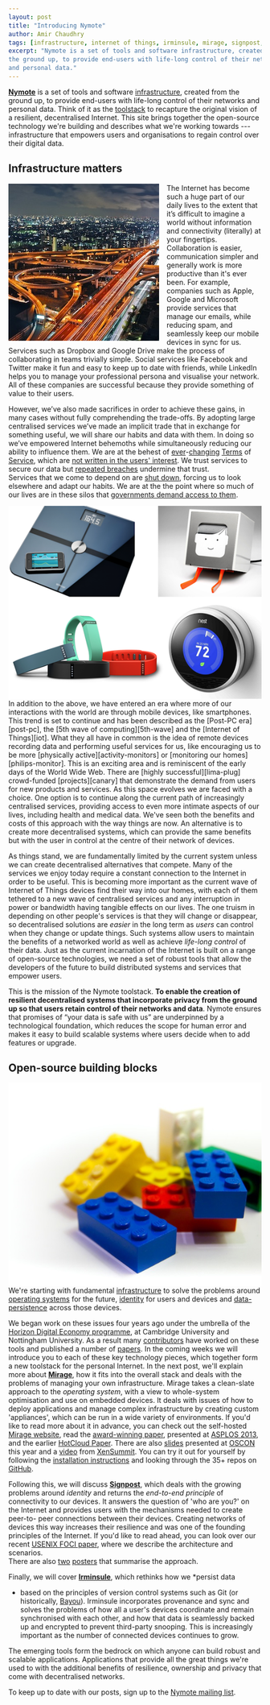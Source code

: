 ```yaml
---
layout: post
title: "Introducing Nymote"
author: Amir Chaudhry
tags: [infrastructure, internet of things, irminsule, mirage, signpost, tools]
excerpt: "Nymote is a set of tools and software infrastructure, created from 
the ground up, to provide end-users with life-long control of their networks 
and personal data."
---
```


**[Nymote][]** is a set of tools and software [infrastructure][], created 
from the ground up, to provide end-users with life-long control of their 
networks and personal data.  Think of it as the [toolstack][] to recapture 
the original vision of a resilient, decentralised Internet.   This site 
brings together the open-source technology we're building and describes what 
we're working towards --- infrastructure that empowers users and 
organisations to regain control over their digital data.

[Nymote]: http://nymote.org
[Infrastructure]: /#infrastructure
[toolstack]: http://en.wikipedia.org/wiki/Solution_stack

## Infrastructure matters
<a href="http://www.flickr.com/photos/suzumenonamida/8206148949/"><img style="float:left; margin-right: 15px;" src="/images/higashi-osaka-junction.jpg"></a>
The Internet has become such a huge part of our daily lives to the extent 
that it’s difficult to imagine a world without information and connectivity 
(literally) at your fingertips. Collaboration is easier, communication 
simpler and generally work is more productive than it's ever been.  For 
example, companies such as Apple, Google and Microsoft provide services that 
manage our emails, while reducing spam, and seamlessly keep our mobile 
devices in sync for us. Services such as Dropbox and Google Drive make the 
process of collaborating in teams trivially simple.  Social services like 
Facebook and Twitter make it fun and easy to keep up to date with friends, 
while LinkedIn helps you to manage your professional persona and visualise 
your network.  All of these companies are successful because they provide 
something of value to their users.  

However, we’ve also made sacrifices in order to achieve these gains, in many 
cases without fully comprehending the trade-offs.  By adopting large 
centralised services we’ve made an implicit trade that in exchange for 
something useful, we will share our habits and data with them. In doing so 
we’ve empowered Internet behemoths while simultaneously reducing our ability 
to influence them. We are at the behest of [ever][tos1]-[changing][tos2] 
[Terms][tos3] of [Service][tos4], which are 
[not written in the users' interest][tosdr]. We trust services to secure our 
data but [repeated breaches][dropbox-breaches] undermine that trust.  
Services that we come to depend on are [shut down][google-reader-shutdown], 
forcing us to look elsewhere and adapt our habits.  We are at the the point 
where so much of our lives are in these silos that 
[governments demand access to them][guardian-nsa].  

[tos1]: http://www.telegraph.co.uk/technology/social-media/9780565/Facebook-terms-and-conditions-why-you-dont-own-your-online-life.html
[tos2]: http://consumerist.com/2009/02/15/facebooks-new-terms-of-service-we-can-do-anything-we-want-with-your-content-forever
[tos3]: http://bits.blogs.nytimes.com/2012/12/17/what-instagrams-new-terms-of-service-mean-for-you/?_r=0
[tos4]: http://mattmckeon.com/facebook-privacy/
[tosdr]: http://tosdr.org
[dropbox-breaches]: http://venturebeat.com/2012/08/01/dropbox-has-become-problem-child-of-cloud-security/
[google-reader-shutdown]: http://gigaom.com/2013/07/03/google-readers-shutdown-the-rise-of-walled-gardens-and-the-future-of-the-open-web/
[guardian-nsa]: http://www.theguardian.com/world/2013/jun/06/us-tech-giants-nsa-data

<img style="float:right; margin-left: 15px;" src="/images/iot-devices.png">
In addition to the above, we have entered an era where more of our 
interactions with the world are through mobile devices, like smartphones.  
This trend is set to continue and has been described as the 
[Post-PC era][post-pc], the [5th wave of computing][5th-wave] and the 
[Internet of Things][iot].  What they all have in common is the idea of 
remote devices recording data and performing useful services for us, like 
encouraging us to be more [physically active][activity-monitors] or 
[monitoring our homes][philips-monitor].  This is an exciting area and is 
reminiscent of the early days of the World Wide Web.  There are 
[highly successful][lima-plug] crowd-funded [projects][canary] that 
demonstrate the demand from users for new products and services.  As this 
space evolves we are faced with a choice.  One option is to continue along 
the current path of increasingly centralised services, providing access to 
even more intimate aspects of our lives, including health and medical data. 
We've seen both the benefits and costs of this approach with the way things 
are now.  An alternative is to create more decentralised systems, which can 
provide the same benefits but with the user in control at the centre of 
their network of devices.  

[post-pc]: http://en.wikipedia.org/wiki/Post-PC_era
[5th-wave]: http://academy.bcs.org/content/2012-lecture-0
[iot]: http://en.wikipedia.org/wiki/Internet_of_Things
[activity-monitors]: http://allthingsd.com/20130715/fitbit-flex-vs-jawbone-up-and-more-a-wearables-comparison/
[philips-monitor]: http://www.usa.philips.com/c/app-enhanced-accessories/double-pack-m100d_37/prd/en/
[lima-plug]: http://www.kickstarter.com/projects/cloud-guys/plug-the-brain-of-your-devices
[canary]: http://www.indiegogo.com/projects/canary-the-first-smart-home-security-device-for-everyone

As things stand, we are fundamentally limited by the current system unless 
we can create decentralised alternatives that compete. Many of the services 
we enjoy today require a constant connection to the Internet in order to be 
useful. This is becoming more important as the current wave of Internet of 
Things devices find their way into our homes, with each of them tethered to 
a new wave of centralised services and any interruption in power or 
bandwidth having tangible effects on our lives.  The one truism in depending 
on other people's services is that they will change or disappear, so 
decentralised solutions are *easier* in the long term as *users* can control 
when they change or update things.  Such systems allow users to maintain the 
benefits of a networked world as well as achieve *life-long control* of 
their data.  Just as the current incarnation of the Internet is built on a 
range of open-source technologies, we need a set of robust tools that allow 
the developers of the future to build distributed systems and services that 
empower users.  

This is the mission of the Nymote toolstack. <strong>To enable the creation 
of resilient decentralised systems that incorporate privacy from the ground 
up so that users retain control of their networks and data</strong>. Nymote 
ensures that promises of “your data is safe with us” are underpinned by a 
technological foundation, which reduces the scope for human error and makes 
it easy to build scalable systems where users decide when to add features or 
upgrade.  

## Open-source building blocks

<a href="http://www.flickr.com/photos/jezpage/4990873353/"><img style="float:right" src="/images/lego-blocks.jpg"></a>
We're starting with fundamental [infrastructure][] to solve the problems 
around [operating systems][Mirage] for the future, [identity][Signpost] for 
users and devices and [data-persistence][Irminsule] across those devices.

[Mirage]: /software/mirage
[Signpost]: /software/signpost
[Irminsule]: /software/irminsule

We began work on these issues four years ago under the umbrella of the 
[Horizon Digital Economy programme][horizon-de], at Cambridge University and 
Nottingham University.  As a result many [contributors][about] have worked 
on these tools and published a number of [papers][].  In the coming weeks we 
will introduce you to each of these key technology pieces, which together 
form a new toolstack for the personal Internet. In the next post, we'll 
explain more about **[Mirage][]**, how it fits into the overall stack and 
deals with the problems of managing your own infrastructure.  Mirage takes a 
clean-slate approach to the *operating system*, with a view to whole-system 
optimisation and use on embedded devices.  It deals with issues of how to 
deploy applications and manage complex infrastructure by creating custom 
'appliances', which can be run in a wide variety of environments.  If you'd 
like to read more about it in advance, you can check out the self-hosted 
[Mirage website][mirage-www], read the [award-winning paper][mirage-asplos], 
presented at [ASPLOS 2013][], and the earlier 
[HotCloud Paper][mirage-hotcloud].  There are also [slides][oscon-slides] 
presented at [OSCON][] this year and a [video][mirage-xensummit] from 
[XenSummit][].  You can try it out for yourself by following the 
[installation instructions][mirage-install] and looking through the 35+ 
repos on [GitHub][mirage-github].

[horizon-de]: http://www.horizon.ac.uk
[about]: /#about
[papers]: /docs
[mirage-www]: http://openmirage.org
[mirage-asplos]: http://anil.recoil.org/papers/2013-asplos-mirage.pdf
[ASPLOS 2013]: http://asplos13.rice.edu/programme/
[mirage-hotcloud]: http://anil.recoil.org/papers/2010-hotcloud-lamp.pdf
[oscon-slides]: http://www.slideshare.net/amirmc/mirage-extreme-specialization-of-cloud-appliances-oscon-2013
[OSCON]: http://www.oscon.com/oscon2013/public/schedule/detail/28956
[mirage-xensummit]: http://vimeo.com/57412215
[XenSummit]: http://www-archive.xenproject.org/xensummit/xs12na_talks/xensummit.html
[mirage-install]: http://openmirage.org/wiki/install
[mirage-github]: https://github.com/mirage

Following this, we will discuss **[Signpost][]**, which deals with the 
growing problems around *identity* and returns the *end-to-end principle* of 
connectivity to our devices.  It answers the question of 'who are you?' on 
the Internet and provides users with the mechanisms needed to create peer-to-
peer connections between their devices.  Creating networks of devices this 
way increases their resilience and was one of the founding principles of the 
Internet.  If you'd like to read ahead, you can look over our recent 
[USENIX FOCI paper][], where we describe the architecture and scenarios.  
There are also [two][signposter1] [posters][signposter2] that summarise the 
approach.  

[USENIX FOCI paper]: /docs/2013-foci-signposts.pdf
[signposter1]: /docs/2012-signpost-poster-a4.pdf
[signposter2]: /docs/2012-sigcomm-signposts-poster.pdf

Finally, we will cover **[Irminsule][]**, which rethinks how we *persist data
* based on the principles of version control systems such as Git (or 
historically, [Bayou][]).  Irminsule incorporates provenance and sync and 
solves the problems of how all a user's devices coordinate and remain 
synchronised with each other, and how that data is seamlessly backed up and 
encrypted to prevent third-party snooping. This is increasingly important as 
the number of connected devices continues to grow.

[Bayou]: http://pdos.csail.mit.edu/6.824/papers/bayou-conflicts.ps

The emerging tools form the bedrock on which anyone can build robust and 
scalable applications.  Applications that provide all the great things we're 
used to with the additional benefits of resilience, ownership and privacy 
that come with decentralised networks.

To keep up to date with our posts, sign up to the 
[Nymote mailing list][followers-list].

[followers-list]: http://eepurl.com/mXYb1
